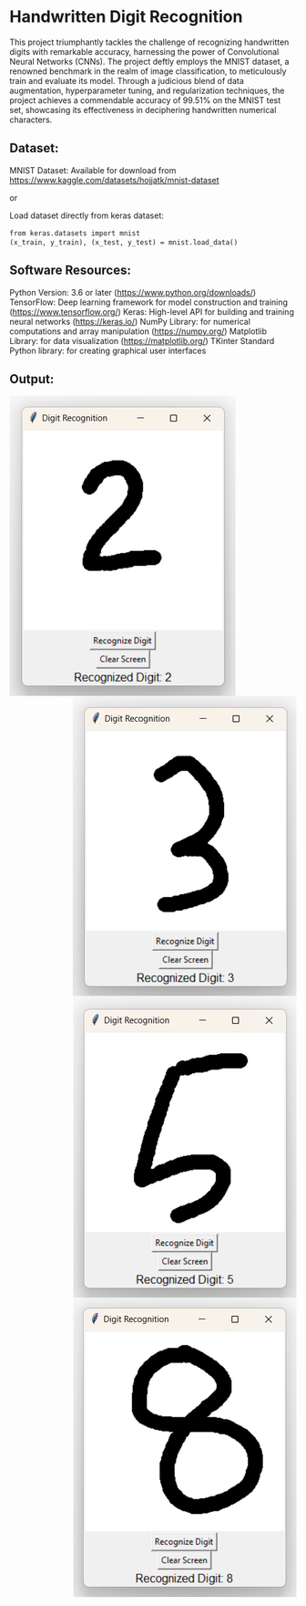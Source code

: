 # Handwritten Digit Recognition

This project triumphantly tackles the challenge of recognizing handwritten digits
with remarkable accuracy, harnessing the power of Convolutional Neural
Networks (CNNs). The project deftly employs the MNIST dataset, a renowned
benchmark in the realm of image classification, to meticulously train and evaluate
its model. Through a judicious blend of data augmentation, hyperparameter
tuning, and regularization techniques, the project achieves a commendable
accuracy of 99.51% on the MNIST test set, showcasing its effectiveness in
deciphering handwritten numerical characters. 


Dataset:
--------

MNIST Dataset: Available for download from
https://www.kaggle.com/datasets/hojjatk/mnist-dataset

or 

Load dataset directly from keras dataset:
```
from keras.datasets import mnist
(x_train, y_train), (x_test, y_test) = mnist.load_data()
```

Software Resources:
-------------------

Python Version: 3.6 or later (https://www.python.org/downloads/)
TensorFlow: Deep learning framework for model construction and training
(https://www.tensorflow.org/)
Keras: High-level API for building and training neural networks
(https://keras.io/)
NumPy Library: for numerical computations and array manipulation
(https://numpy.org/)
Matplotlib Library: for data visualization (https://matplotlib.org/)
TKinter Standard Python library: for creating graphical user interfaces

Output:
-------

<img align="left" alt="output-1" width="auto" src="Outputs/output-1.png">
<img align="right" alt="output-2" width="auto" src="Outputs/output-2.png">
<img align="right" alt="output-3" width="auto" src="Outputs/output-3.png">
<img align="right" alt="output-4" width="auto" src="Outputs/output-4.png">